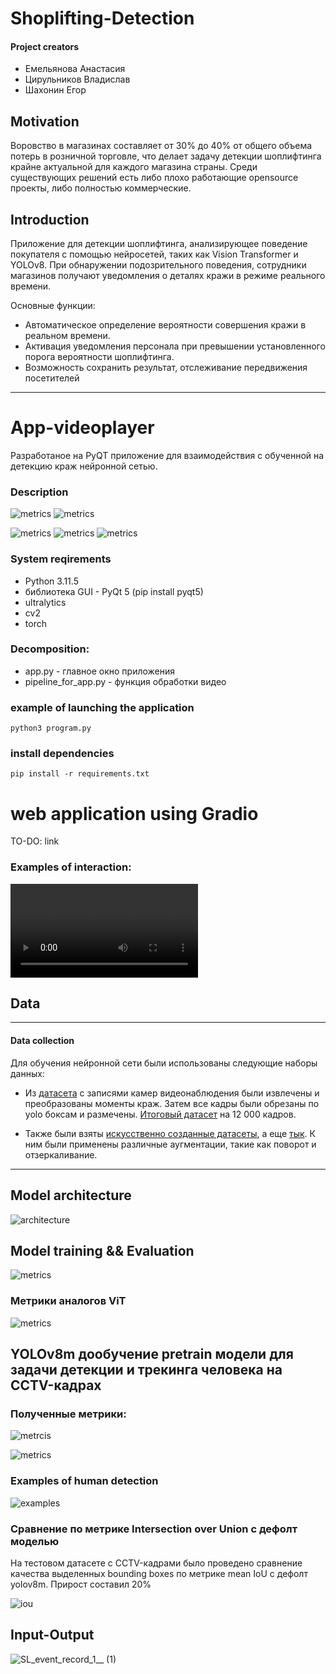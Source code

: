 # Shoplifting-Detection

#### Project creators
-  Емельянова Анастасия
-  Цирульников Владислав
-  Шахонин Егор

## Motivation

Воровство в магазинах составляет от 30% до 40% от общего объема потерь в розничной торговле, что делает задачу детекции шоплифтинга крайне актуальной для каждого магазина страны. Среди существующих решений есть либо плохо работающие opensource проекты, либо полностью коммерческие.


## Introduction 

Приложение для детекции шоплифтинга, анализирующее поведение покупателя с помощью нейросетей, таких как Vision Transformer и YOLOv8. При обнаружении подозрительного поведения, сотрудники магазинов получают уведомления о деталях кражи в режиме реального времени. 

Основные функции: 
- Автоматическое определение вероятности совершения кражи в реальном времени.
- Активация уведомления персонала при превышении установленного порога вероятности шоплифтинга.
- Возможность сохранить результат, отслеживание передвижения посетителей

---


# App-videoplayer

Разработаное на PyQT приложение для взаимодействия с обученной на детекцию краж нейронной сетью. 

### Description

![metrics](https://github.com/trueuser3/ML_project_2_course/blob/AnastasiaEmelyanova/samples/player1.jpg)
![metrics](https://github.com/trueuser3/ML_project_2_course/blob/AnastasiaEmelyanova/samples/player2.jpg)

![metrics](https://github.com/trueuser3/ML_project_2_course/blob/AnastasiaEmelyanova/samples/player3.jpg)
![metrics](https://github.com/trueuser3/ML_project_2_course/blob/AnastasiaEmelyanova/samples/player4.jpg)
![metrics](https://github.com/trueuser3/ML_project_2_course/blob/AnastasiaEmelyanova/samples/player5.jpg)

### System reqirements

+   Python 3.11.5
+   библиотека GUI - PyQt 5 (pip install pyqt5)
+   ultralytics
+   cv2
+   torch

### Decomposition:

 + app.py - главное окно приложения
 + pipeline_for_app.py - функция обработки видео

### example of launching the application
    python3 program.py

### install dependencies 
    pip install -r requirements.txt
    
# web application using Gradio

TO-DO: link


### Examples of interaction:

![example](https://github.com/trueuser3/ML_project_2_course/blob/AnastasiaEmelyanova/samples/video_result.mp4)

## Data 
---
#### Data collection

Для обучения нейронной сети были использованы следующие наборы данных:

- Из [датасета](https://disk.yandex.ru/d/_vjY_E84Bs1p-Q) с записями камер видеонаблюдения были извлечены и преобразованы моменты краж. Затем все кадры были обрезаны по yolo боксам и размечены. [Итоговый датасет](https://drive.google.com/drive/folders/1YTx-Rj6D7dj0WFRjYTJHJ6_gOz8KsCh5) на 12 000 кадров.
  
- Также были взяты [искусственно созданные датасеты](https://universe.roboflow.com/theft-detection-poc/shoplifting-detection-tqzfb/dataset/1), а еще [тык](https://universe.roboflow.com/vit-oru5x/shoplifting_theft_detection2/dataset/7). К ним были применены различные аугментации, такие как поворот и отзеркаливание.

---

## Model architecture

![architecture](https://github.com/trueuser3/ML_project_2_course/blob/AnastasiaEmelyanova/image.png)

## Model training && Evaluation

![metrics](https://github.com/trueuser3/ML_project_2_course/blob/AnastasiaEmelyanova/samples/image.png)

### Метрики аналогов ViT

![metrics](https://github.com/trueuser3/ML_project_2_course/blob/AnastasiaEmelyanova/samples/screen.png)

## YOLOv8m дообучение pretrain модели для задачи детекции и трекинга человека на CCTV-кадрах

### Полученные метрики:

![metrcis](https://github.com/trueuser3/ML_project_2_course/blob/AnastasiaEmelyanova/samples/results.png)

![metrics](https://github.com/trueuser3/ML_project_2_course/blob/AnastasiaEmelyanova/samples/R_curve.png)

### Examples of human detection

![examples](https://github.com/trueuser3/ML_project_2_course/blob/AnastasiaEmelyanova/samples/train_batch5880.jpg)

### Сравнение по метрике Intersection over Union c дефолт моделью

На тестовом датасете с CCTV-кадрами было проведено сравнение качества выделенных bounding boxes по метрике mean IoU с дефолт yolov8m. Прирост составил 20%

![iou](https://github.com/trueuser3/ML_project_2_course/blob/AnastasiaEmelyanova/samples/iou_metrics.jpg)


## Input-Output
![SL_event_record_1__ (1)](https://github.com/trueuser3/ML_project_2_course/blob/AnastasiaEmelyanova/samples/output/output_grad_1.gif)
